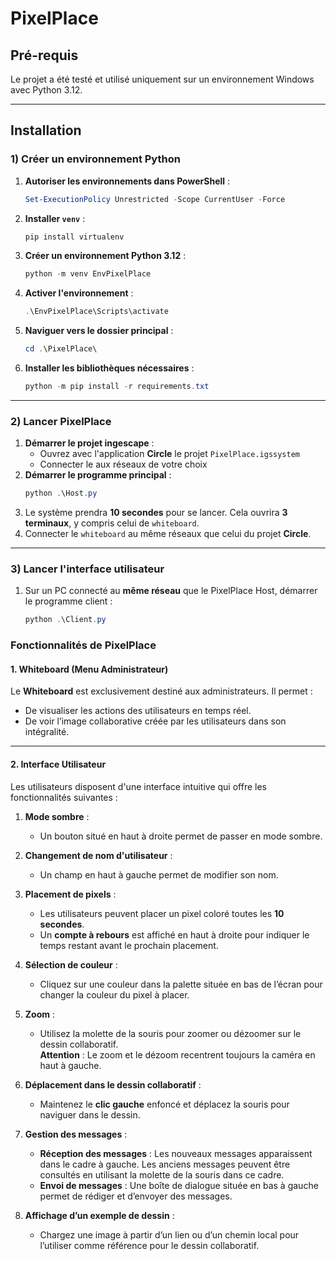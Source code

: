 # PixelPlace

## Pré-requis
Le projet a été testé et utilisé uniquement sur un environnement Windows avec Python 3.12.

---

## Installation

### 1) Créer un environnement Python
1. **Autoriser les environnements dans PowerShell** :  
   ```powershell
   Set-ExecutionPolicy Unrestricted -Scope CurrentUser -Force
   ```
2. **Installer `venv`** :  
   ```powershell
   pip install virtualenv
   ```
3. **Créer un environnement Python 3.12** :  
   ```powershell
   python -m venv EnvPixelPlace
   ```
4. **Activer l'environnement** :  
   ```powershell
   .\EnvPixelPlace\Scripts\activate
   ```
5. **Naviguer vers le dossier principal** :  
   ```powershell
   cd .\PixelPlace\
   ```
6. **Installer les bibliothèques nécessaires** :  
   ```powershell
   python -m pip install -r requirements.txt
   ```

---

### 2) Lancer PixelPlace
1. **Démarrer le projet ingescape** : 
    - Ouvrez avec l'application **Circle** le projet `PixelPlace.igssystem`
    - Connecter le aux réseaux de votre choix
2. **Démarrer le programme principal** :  
   ```powershell
   python .\Host.py
   ```
3. Le système prendra **10 secondes** pour se lancer. Cela ouvrira **3 terminaux**, y compris celui de `whiteboard`.
4. Connecter le `whiteboard` au même réseaux que celui du projet **Circle**.

---

### 3) Lancer l'interface utilisateur
1. Sur un PC connecté au **même réseau** que le PixelPlace Host, démarrer le programme client :  
   ```powershell
   python .\Client.py
   ```

### Fonctionnalités de PixelPlace

#### 1. Whiteboard (Menu Administrateur)
Le **Whiteboard** est exclusivement destiné aux administrateurs. Il permet :  
- De visualiser les actions des utilisateurs en temps réel.  
- De voir l’image collaborative créée par les utilisateurs dans son intégralité.

---

#### 2. Interface Utilisateur
Les utilisateurs disposent d'une interface intuitive qui offre les fonctionnalités suivantes :  

1. **Mode sombre** :  
   - Un bouton situé en haut à droite permet de passer en mode sombre.

2. **Changement de nom d'utilisateur** :  
   - Un champ en haut à gauche permet de modifier son nom.

3. **Placement de pixels** :  
   - Les utilisateurs peuvent placer un pixel coloré toutes les **10 secondes**.  
   - Un **compte à rebours** est affiché en haut à droite pour indiquer le temps restant avant le prochain placement.

4. **Sélection de couleur** :  
   - Cliquez sur une couleur dans la palette située en bas de l’écran pour changer la couleur du pixel à placer.

5. **Zoom** :  
   - Utilisez la molette de la souris pour zoomer ou dézoomer sur le dessin collaboratif.  
   **Attention** : Le zoom et le dézoom recentrent toujours la caméra en haut à gauche.

6. **Déplacement dans le dessin collaboratif** :  
   - Maintenez le **clic gauche** enfoncé et déplacez la souris pour naviguer dans le dessin.

7. **Gestion des messages** :  
   - **Réception des messages** : Les nouveaux messages apparaissent dans le cadre à gauche. Les anciens messages peuvent être consultés en utilisant la molette de la souris dans ce cadre.  
   - **Envoi de messages** : Une boîte de dialogue située en bas à gauche permet de rédiger et d’envoyer des messages.

8. **Affichage d’un exemple de dessin** :  
   - Chargez une image à partir d’un lien ou d’un chemin local pour l’utiliser comme référence pour le dessin collaboratif.
